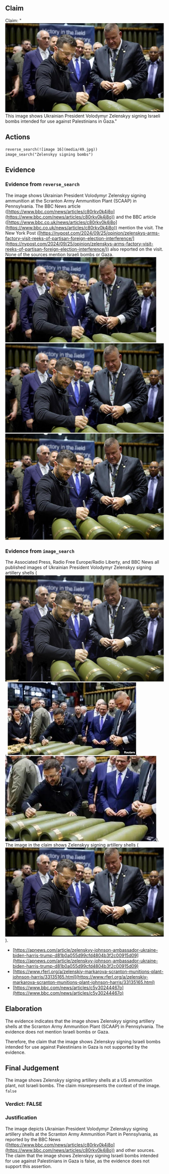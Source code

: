 ## Claim
Claim: "![image 16](media/49.jpg) This image shows Ukrainian President Volodymyr Zelenskyy signing Israeli bombs intended for use against Palestinians in Gaza."

## Actions
```
reverse_search(![image 16](media/49.jpg))
image_search("Zelenskyy signing bombs")
```

## Evidence
### Evidence from `reverse_search`
The image shows Ukrainian President Volodymyr Zelenskyy signing ammunition at the Scranton Army Ammunition Plant (SCAAP) in Pennsylvania. The BBC News article ([https://www.bbc.com/news/articles/c80rkv0k4j8o](https://www.bbc.com/news/articles/c80rkv0k4j8o)) and the BBC article ([https://www.bbc.co.uk/news/articles/c80rkv0k4j8o](https://www.bbc.co.uk/news/articles/c80rkv0k4j8o)) mention the visit. The New York Post ([https://nypost.com/2024/09/25/opinion/zelenskys-arms-factory-visit-reeks-of-partisan-foreign-election-interference/](https://nypost.com/2024/09/25/opinion/zelenskys-arms-factory-visit-reeks-of-partisan-foreign-election-interference/)) also reported on the visit. None of the sources mention Israeli bombs or Gaza. ![image 954](media/2025-08-06_18-18-1754504302-187821.jpg) ![image 960](media/2025-08-06_18-18-1754504308-548113.jpg) ![image 963](media/2025-08-06_18-18-1754504311-967303.jpg)


### Evidence from `image_search`
The Associated Press, Radio Free Europe/Radio Liberty, and BBC News all published images of Ukrainian President Volodymyr Zelenskyy signing artillery shells (![image 2213](media/2025-08-07_20-09-1754597376-342774.jpg), ![image 2214](media/2025-08-07_20-09-1754597377-142113.jpg), ![image 2215](media/2025-08-07_20-09-1754597377-540519.jpg)). The image in the claim shows Zelenskyy signing artillery shells (![image 16](media/49.jpg)).
*   [https://apnews.com/article/zelenskyy-johnson-ambassador-ukraine-biden-harris-trump-d81b0a055d99cfd4804b3f2c00915d09](https://apnews.com/article/zelenskyy-johnson-ambassador-ukraine-biden-harris-trump-d81b0a055d99cfd4804b3f2c00915d09)
*   [https://www.rferl.org/a/zelenskiy-markarova-scranton-munitions-plant-johnson-harris/33135165.html](https://www.rferl.org/a/zelenskiy-markarova-scranton-munitions-plant-johnson-harris/33135165.html)
*   [https://www.bbc.com/news/articles/c5y30244467o](https://www.bbc.com/news/articles/c5y30244467o)


## Elaboration
The evidence indicates that the image shows Zelenskyy signing artillery shells at the Scranton Army Ammunition Plant (SCAAP) in Pennsylvania. The evidence does not mention Israeli bombs or Gaza.

Therefore, the claim that the image shows Zelenskyy signing Israeli bombs intended for use against Palestinians in Gaza is not supported by the evidence.


## Final Judgement
The image shows Zelenskyy signing artillery shells at a US ammunition plant, not Israeli bombs. The claim misrepresents the context of the image. `false`

### Verdict: FALSE

### Justification
The image depicts Ukrainian President Volodymyr Zelenskyy signing artillery shells at the Scranton Army Ammunition Plant in Pennsylvania, as reported by the BBC News ([https://www.bbc.com/news/articles/c80rkv0k4j8o](https://www.bbc.com/news/articles/c80rkv0k4j8o)) and other sources. The claim that the image shows Zelenskyy signing Israeli bombs intended for use against Palestinians in Gaza is false, as the evidence does not support this assertion.
